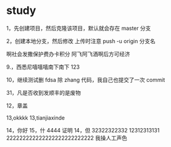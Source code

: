 # study

1，先创建项目，然后克隆该项目，默认就会存在 master 分支

2，创建本地分支，然后修改 上传时注意 push -u origin 分支名

啊社会发撒保护费办卡积分 阿飞阿飞酒啊后方可经济

9.，西悉尼嘻嘻嘻南下南下 123

10，继续测试删 fdsa 除 zhang 代码，我自己也提交了一次 commit

31，凡是否收到发顺丰的是废物

12，章盖

13,okkkk
13,tianjiaxinde

14，你好
15，什 4444 证明
14，但 32322322332
12312313131
222222222222222222222222222
我操人工声色
